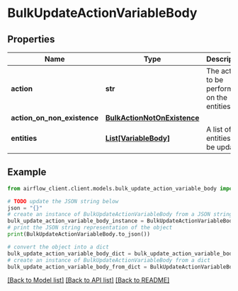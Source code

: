 # BulkUpdateActionVariableBody


## Properties

Name | Type | Description | Notes
------------ | ------------- | ------------- | -------------
**action** | **str** | The action to be performed on the entities. | 
**action_on_non_existence** | [**BulkActionNotOnExistence**](BulkActionNotOnExistence.md) |  | [optional] 
**entities** | [**List[VariableBody]**](VariableBody.md) | A list of entities to be updated. | 

## Example

```python
from airflow_client.client.models.bulk_update_action_variable_body import BulkUpdateActionVariableBody

# TODO update the JSON string below
json = "{}"
# create an instance of BulkUpdateActionVariableBody from a JSON string
bulk_update_action_variable_body_instance = BulkUpdateActionVariableBody.from_json(json)
# print the JSON string representation of the object
print(BulkUpdateActionVariableBody.to_json())

# convert the object into a dict
bulk_update_action_variable_body_dict = bulk_update_action_variable_body_instance.to_dict()
# create an instance of BulkUpdateActionVariableBody from a dict
bulk_update_action_variable_body_from_dict = BulkUpdateActionVariableBody.from_dict(bulk_update_action_variable_body_dict)
```
[[Back to Model list]](../README.md#documentation-for-models) [[Back to API list]](../README.md#documentation-for-api-endpoints) [[Back to README]](../README.md)


